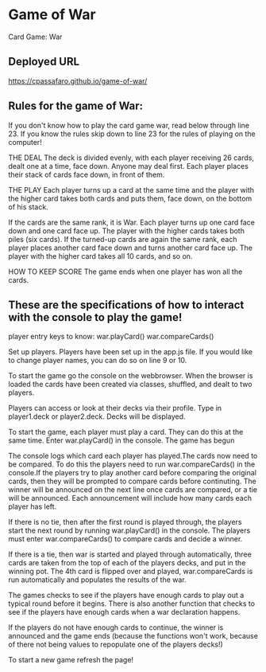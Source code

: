 # Game of War
Card Game: War

## Deployed URL
https://cpassafaro.github.io/game-of-war/



## Rules for the game of War:
If you don't know how to play the card game war, read below through line 23. If you know the rules skip down to line 23 for the rules of playing on the computer!

THE DEAL
The deck is divided evenly, with each player receiving 26 cards, dealt one at a time, face down. Anyone may deal first. Each player places their stack of cards face down, in front of them.

THE PLAY
Each player turns up a card at the same time and the player with the higher card takes both cards and puts them, face down, on the bottom of his stack.

If the cards are the same rank, it is War. Each player turns up one card face down and one card face up. The player with the higher cards takes both piles (six cards). If the turned-up cards are again the same rank, each player places another card face down and turns another card face up. The player with the higher card takes all 10 cards, and so on.

HOW TO KEEP SCORE
The game ends when one player has won all the cards.


## These are the specifications of how to interact with the console to play the game!

player entry keys to know:
war.playCard()
war.compareCards()


Set up players. Players have been set up in the app.js file. If you would like to change player names, you can do so on line 9 or 10.


To start the game go the console on the webbrowser. When the browser is loaded the cards have been created via classes, shuffled, and dealt to two players. 

Players can access or look at their decks via their profile. Type in player1.deck or player2.deck. Decks will be displayed.

To start the game, each player must play a card. They can do this at the same time. Enter war.playCard() in the console. The game has begun

The console logs which card each player has played.The cards now need to be compared. To do this the players need to run war.compareCards() in the console.If the players try to play another card before comparing the original cards, then they will be prompted to compare cards before continuting. The winner will be announced on the next line once cards are compared, or a tie will be announced. Each announcement will include how many cards each player has left.

If there is no tie, then after the first round is played through, the players start the next round by running war.playCard() in the console. The players must enter war.compareCards() to compare cards and decide a winner.

If there is a tie, then war is started and played through automatically, three cards are taken from the top of each of the players decks, and put in the winning pot. The 4th card is flipped over and played,  war.compareCards is run automatically and populates the results of the war.


The games checks to see if the players have enough cards to play out a typical round before it begins. There is also another function that checks to see if the players have enough cards when a war declaration happens.


If the players do not have enough cards to continue, the winner is announced and the game ends (because the functions won't work, because of there not being values to repopulate one of the players decks!)

To start a new game refresh the page!



